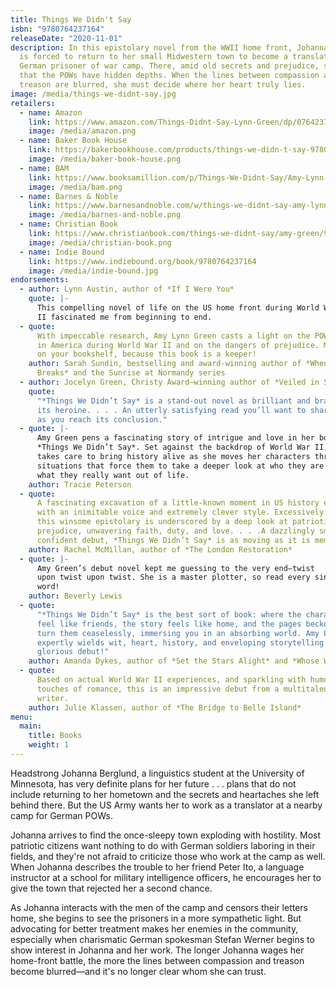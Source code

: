 ```yaml
---
title: Things We Didn't Say
isbn: "9780764237164"
releaseDate: "2020-11-01"
description: In this epistolary novel from the WWII home front, Johanna Berglund
  is forced to return to her small Midwestern town to become a translator at a
  German prisoner of war camp. There, amid old secrets and prejudice, she finds
  that the POWs have hidden depths. When the lines between compassion and
  treason are blurred, she must decide where her heart truly lies.
image: /media/things-we-didnt-say.jpg
retailers:
  - name: Amazon
    link: https://www.amazon.com/Things-Didnt-Say-Lynn-Green/dp/0764237160/
    image: /media/amazon.png
  - name: Baker Book House
    link: https://bakerbookhouse.com/products/things-we-didn-t-say-9780764237164
    image: /media/baker-book-house.png
  - name: BAM
    link: https://www.booksamillion.com/p/Things-We-Didnt-Say/Amy-Lynn-Green/9780764237164
    image: /media/bam.png
  - name: Barnes & Noble
    link: https://www.barnesandnoble.com/w/things-we-didnt-say-amy-lynn-green/1136472139
    image: /media/barnes-and-noble.png
  - name: Christian Book
    link: https://www.christianbook.com/things-we-didnt-say/amy-green/9780764237164/pd/237164
    image: /media/christian-book.png
  - name: Indie Bound
    link: https://www.indiebound.org/book/9780764237164
    image: /media/indie-bound.jpg
endorsements:
  - author: Lynn Austin, author of *If I Were You*
    quote: |-
      This compelling novel of life on the US home front during World War
      II fascinated me from beginning to end.
  - quote:
      With impeccable research, Amy Lynn Green casts a light on the POW camps
      in America during World War II and on the dangers of prejudice. Make space
      on your bookshelf, because this book is a keeper!
    author: Sarah Sundin, bestselling and award-winning author of *When Twilight
      Breaks* and the Sunrise at Normandy series
  - author: Jocelyn Green, Christy Award–winning author of *Veiled in Smoke*
    quote:
      "*Things We Didn’t Say* is a stand-out novel as brilliant and brave as
      its heroine. . . . An utterly satisfying read you’ll want to share as soon
      as you reach its conclusion."
  - quote: |-
      Amy Green pens a fascinating story of intrigue and love in her book
      *Things We Didn’t Say*. Set against the backdrop of World War II, Amy
      takes care to bring history alive as she moves her characters through
      situations that force them to take a deeper look at who they are and
      what they really want out of life.
    author: Tracie Peterson
  - quote:
      A fascinating excavation of a little-known moment in US history executed
      with an inimitable voice and extremely clever style. Excessively readable,
      this winsome epistolary is underscored by a deep look at patriotism,
      prejudice, unwavering faith, duty, and love. . . .A dazzlingly smart and
      confident debut, *Things We Didn’t Say* is as moving as it is memorable.
    author: Rachel McMillan, author of *The London Restoration*
  - quote: |-
      Amy Green’s debut novel kept me guessing to the very end—twist
      upon twist upon twist. She is a master plotter, so read every single
      word!
    author: Beverly Lewis
  - quote:
      "*Things We Didn’t Say* is the best sort of book: where the characters
      feel like friends, the story feels like home, and the pages beckon you to
      turn them ceaselessly, immersing you in an absorbing world. Amy Lynn Green
      expertly wields wit, heart, history, and enveloping storytelling in this
      glorious debut!"
    author: Amanda Dykes, author of *Set the Stars Alight* and *Whose Waves These Are*
  - quote:
      Based on actual World War II experiences, and sparkling with humor and
      touches of romance, this is an impressive debut from a multitalented
      writer.
    author: Julie Klassen, author of *The Bridge to Belle Island*
menu:
  main:
    title: Books
    weight: 1
---
```


Headstrong Johanna Berglund, a linguistics student at the University of Minnesota, has very definite plans for her future . . . plans that do not include returning to her hometown and the secrets and heartaches she left behind there. But the US Army wants her to work as a translator at a nearby camp for German POWs.

Johanna arrives to find the once-sleepy town exploding with hostility. Most patriotic citizens want nothing to do with German soldiers laboring in their fields, and they're not afraid to criticize those who work at the camp as well. When Johanna describes the trouble to her friend Peter Ito, a language instructor at a school for military intelligence officers, he encourages her to give the town that rejected her a second chance.

As Johanna interacts with the men of the camp and censors their letters home, she begins to see the prisoners in a more sympathetic light. But advocating for better treatment makes her enemies in the community, especially when charismatic German spokesman Stefan Werner begins to show interest in Johanna and her work. The longer Johanna wages her home-front battle, the more the lines between compassion and treason become blurred&mdash;and it's no longer clear whom she can trust.
